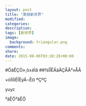 ```yaml
---
layout: post
title: "美丽新世界"
modified:
categories: 
description:
tags: [新世界]
image:
  background: triangular.png
comments:
share:
date: 2015-08-06T03:20:28+00:00
---
```


#ÕâÊÇÒ»¸ö±êÌâ
##¾ÍÎÊÄãÃÇÅÂ²»ÅÂ

×òÌìÍíÉÏÈýÁ¬Ê¤
ºÇºÇ

yuyc

²âÊÔ²âÊÔ
